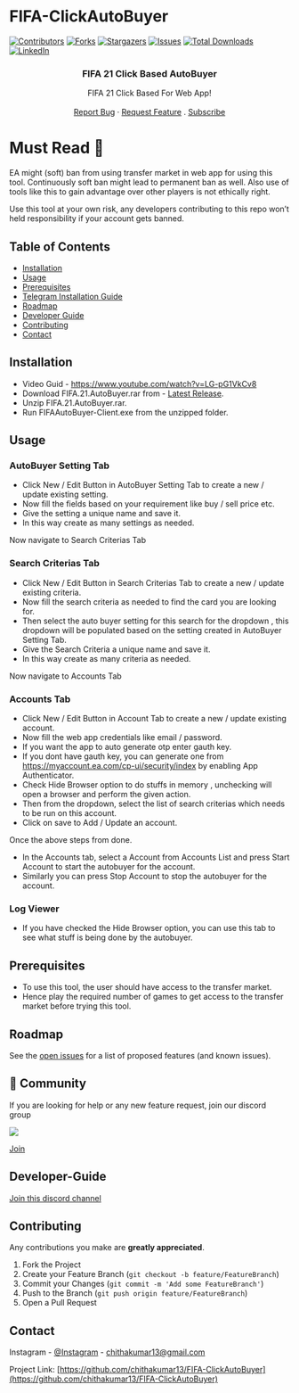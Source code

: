 # FIFA-ClickAutoBuyer 

[![Contributors][contributors-shield]][contributors-url]
[![Forks][forks-shield]][forks-url]
[![Stargazers][stars-shield]][stars-url]
[![Issues][issues-shield]][issues-url] 
[![Total Downloads](https://img.shields.io/github/downloads/chithakumar13/FIFA-ClickAutoBuyer/total.svg)]()
[![LinkedIn][linkedin-shield]][linkedin-url] 
<p align="center"> 
  <h3 align="center">FIFA 21 Click Based AutoBuyer</h3>

  <p align="center">
    FIFA 21 Click Based For Web App!
    <br />  
    <br /> 
    <a href="https://github.com/chithakumar13/FIFA-ClickAutoBuyer/issues">Report Bug</a>
    ·
    <a href="https://github.com/chithakumar13/FIFA-ClickAutoBuyer/issues">Request Feature</a>
  .
  <a href="https://www.youtube.com/channel/UC5eLkjmLU2TcE4oiJM9PsyA?sub_confirmation=1">Subscribe</a>
  
  # Must Read :no_entry_sign:
   EA might (soft) ban from using transfer market in web app for using this tool. Continuously soft ban might lead to permanent ban as well. Also use of tools like this to gain advantage over other players is not ethically right.  
   
   Use this tool at your own risk, any developers contributing to this repo won’t held responsibility if your account gets banned.
  </p>
</p>

<!-- TABLE OF CONTENTS -->
## Table of Contents

* [Installation](#installation) 
* [Usage](#Usage)
* [Prerequisites](#prerequisites) 
* [Telegram Installation Guide](#Telegram-Installation-Guide) 
* [Roadmap](#Roadmap)  
* [Developer Guide](#Developer-Guide) 
* [Contributing](#contributing) 
* [Contact](#contact)

<!-- installation -->
## Installation  

* Video Guid - https://www.youtube.com/watch?v=LG-pG1VkCv8
* Download FIFA.21.AutoBuyer.rar from - [Latest Release](https://github.com/chithakumar13/FIFA-ClickAutoBuyer/releases/).
* Unzip FIFA.21.AutoBuyer.rar.
* Run FIFAAutoBuyer-Client.exe from the unzipped folder. 

<!-- Usage -->
## Usage 

### AutoBuyer Setting Tab
* Click New / Edit Button in AutoBuyer Setting Tab to create a new / update existing setting.
* Now fill the fields based on your requirement like buy / sell price etc. 
* Give the setting a unique name and save it.
* In this way create as many settings as needed.

Now navigate to Search Criterias Tab
### Search Criterias Tab
* Click New / Edit Button in Search Criterias Tab to create a new / update existing criteria.
* Now fill the search criteria as needed to find the card you are looking for. 
* Then select the auto buyer setting for this search for the dropdown , this dropdown will be populated based on the setting created in AutoBuyer Setting Tab. 
* Give the Search Criteria a unique name and save it.
* In this way create as many criteria as needed.  

Now navigate to Accounts Tab
### Accounts Tab
* Click New / Edit Button in Account Tab to create a new / update existing account.
* Now fill the web app credentials like email / password. 
* If you want the app to auto generate otp enter gauth key.
* If you dont have gauth key, you can generate one from https://myaccount.ea.com/cp-ui/security/index by enabling App Authenticator.
* Check Hide Browser option to do stuffs in memory , unchecking will open a browser and perform the given action.
* Then from the dropdown, select the list of search criterias which needs to be run on this account. 
* Click on save to Add / Update an account.   

Once the above steps from done.
* In the Accounts tab, select a Account from Accounts List and press Start Account to start the autobuyer for the account.
* Similarly you can press Stop Account to stop the autobuyer for the account.

### Log Viewer
* If you have checked the Hide Browser option, you can use this tab to see what stuff is being done by the autobuyer.

## Prerequisites

* To use this tool, the user should have access to the transfer market. 
* Hence play the required number of games to get access to the transfer market before trying this tool. 

<!-- ROADMAP -->
## Roadmap

See the [open issues](https://github.com/chithakumar13/FIFA-ClickAutoBuyer/issues) for a list of proposed features (and known issues).

## 💬 Community

If you are looking for help or any new feature request, join our discord group 

<img src="https://img.shields.io/discord/768336764447621122?color=green&label=Discord&logo=discord&logoColor=white">

<a href="https://discord.gg/cktHYmp">Join</a>

<!-- DevGuide -->
## Developer-Guide

<a href="https://discord.gg/AHqdCWRw69">Join this discord channel</a> 

<!-- CONTRIBUTING -->
## Contributing

Any contributions you make are **greatly appreciated**.

1. Fork the Project
2. Create your Feature Branch (`git checkout -b feature/FeatureBranch`)
3. Commit your Changes (`git commit -m 'Add some FeatureBranch'`)
4. Push to the Branch (`git push origin feature/FeatureBranch`)
5. Open a Pull Request 

<!-- CONTACT -->
## Contact

Instagram - [@Instagram](https://www.instagram.com/i_m_ck13/) - chithakumar13@gmail.com

Project Link: [https://github.com/chithakumar13/FIFA-ClickAutoBuyer](https://github.com/chithakumar13/FIFA-ClickAutoBuyer)

<!-- MARKDOWN LINKS & IMAGES --> 

[contributors-shield]: https://img.shields.io/github/contributors/chithakumar13/FIFA-ClickAutoBuyer.svg?style=flat-square
[contributors-url]: https://github.com/chithakumar13/FIFA-ClickAutoBuyer/graphs/contributors
[forks-shield]: https://img.shields.io/github/forks/chithakumar13/FIFA-ClickAutoBuyer.svg?style=flat-square
[forks-url]: https://github.com/chithakumar13/FIFA-ClickAutoBuyer/network/members
[stars-shield]: https://img.shields.io/github/stars/chithakumar13/FIFA-ClickAutoBuyer.svg?style=flat-square
[stars-url]: https://github.com/chithakumar13/FIFA-ClickAutoBuyer/stargazers
[issues-shield]: https://img.shields.io/github/issues/chithakumar13/FIFA-ClickAutoBuyer.svg?style=flat-square
[issues-url]: https://github.com/chithakumar13/FIFA-ClickAutoBuyer/issues 
[linkedin-shield]: https://img.shields.io/badge/-LinkedIn-black.svg?style=flat-square&logo=linkedin&colorB=555
[linkedin-url]: https://linkedin.com/in/chithakumar13 
